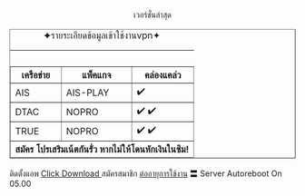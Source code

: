 <html>
  <head>
    <title>หน้าหลัก</title>
    <style>
      html {
        height: 50%;
      }
      body {
        padding-top: 30px;
        background: url("https://github.com/master-only/Classic-VPN/raw/main/icon.png") no-repeat;
        background-position-y: top;
      }
    </style>
  </head>
  <body>
    <center>เวอร์ชั่นล่าสุด</center>
  <body>
    <table summary="Goalscorers" width="400" border="1">
      <caption>
        ✦รายระเอียดข้อมูลเข้าใช้งานvpn✦
        <hr>
      </caption>
      <thead>
        <tr>
          <th>เครือข่าย</th>
          <th>แพ็คแกจ</th>
          <th>คล่องแคล่ว</th>
        </tr>
      </thead>
      <tfoot>
        <tr>
          <th colspan="3">สมัคร โปรเสริมเน้ตกันรั่ว หากไม่ให้โดนหักเงินในซิม!</th>
        </tr>
      </tfoot>
      <tbody>
        <tr>
          <td>AIS</td>
          <td>AIS-PLAY</td>
          <td>✔️</td>
        </tr>
        <tr>
          <td>DTAC</td>
          <td>NOPRO</td>
          <td>✔️ ✔️</td>
        </tr>
        <tr>
          <td>TRUE</td>
          <td>NOPRO</td>
          <td>✔️ ✔️</td>
        </tr>
      </tbody>
    </table>
  </body>
<head>
    ติดตั้งแอพ
  <body>
    <a href="https://github.com/master-only/keep/raw/main/Classic%20VPN.apk">Click Download </a>
    สมัครสมาชิก
<body>
    <a href="https://bit.ly/mra-line">ต่ออายุการใช้งาน<a/>
〓 Server Autoreboot On 05.00
